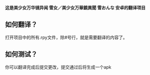 **这是美少女万华镜异闻 雪女／美少女万華鏡異聞 雪おんな 安卓的翻译项目**

## 如何翻译？
打开项目中的所有.rpy文件，除#号行，就是需要翻译的内容了。

## 如何测试？
你可以翻译完成后提交更改，提交通过后将生成一个apk
